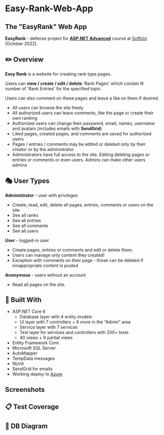 # Easy-Rank-Web-App

## The "EasyRank" Web App

**EasyRank** - defense project for [**ASP.NET Advanced**](https://softuni.bg/trainings/3854/asp-net-advanced-october-2022) course at [SoftUni](https://softuni.bg/ "SoftUni") (October 2022).

## :pencil2: Overview

**Easy Rank** is a website for creating rank type pages.

Users can **view / create / edit / delete** 'Rank Pages' which contain N number of 'Rank Entries' for the specified topic.

Users can also comment on these pages and leave a like on them if desired.

- All users can browse the site freely
- All authorized users can leave comments, like the page or create their own ranking
- Authorized users can change their password, email, names, username and avatars (includes emails with **SendGrid**)
- Liked pages, created pages, and comments are saved for authorized users
- Pages / entries / comments may be edited or deleted only by their creator or by the administrator
- Administrators have full access to the site. Editing deleting pages or entries or comments or even users. Admins can make other users admins

## :performing_arts: User Types

**Administrator** - user with privileges

- Create, read, edit, delete all pages, entries, comments or users on the site
- See all ranks
- See all entries
- See all comments
- See all users

**User** - logged-in user

- Create pages, entries or comments and edit or delete them.
- Users can manage only content they created!
- Exception with comments on their page - those can be deleted if innappropriate content is posted

**Anonymous** - users without an account

- Read all pages on the site.

## :hammer: Built With

- ASP.NET Core 6
  - Database layer wtih 4 entity models
  - UI layer with 7 controllers + 6 more in the “Admin” area
  - Service layer with 7 services
  - Test layer for services and controllers with 200+ tests
  - 40 views + 9 partial views
- Entity Framework Core
- Microsoft SQL Server
- AutoMapper
- TempData messages
- NUnit
- SendGrid for emails
- Working deploy to [Azure](https://easyrank.azurewebsites.net)

## Screenshots

## :clipboard: Test Coverage

## :wrench: DB Diagram
